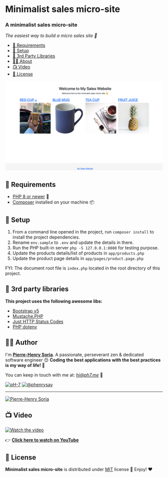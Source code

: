 # Minimalist sales micro-site

### A minimalist sales micro-site

*The easiest way to build a micro sales site 🚀*

- [🔨 Requirements](#hammer-requirements)
- [💭 Setup](#thought_balloon-setup)
- [🎉 3rd Party Libraries](#tada-3rd-party-libraries)
- [🧑‍🍳 About](#cook-author)
- [📺 Video](#tv-video)
- [📄 License](#page_with_curl-license)

![PHP Minimalist Sales Micro Ecommerce Site](php-minimalist-sales-micro-site.png)


## :hammer: Requirements

* [PHP 8 or newer](https://www.php.net/releases/8.0/en.php) 🎉
* [Composer](https://getcomposer.org/doc/00-intro.md#introduction) installed on your machine 📦


## :thought_balloon: Setup

1. From a command line opened in the project, run `composer install` to install the project dependencies.
2. Rename `env.sample` to `.env` and update the details in there.
3. Run the PHP built-in server `php -S 127.0.0.1:8080` for testing purpose.
4. Update the products details/list of products in `app/products.php`
5. Update the product page details in `app/pages/product.page.php`

FYI: The document root file is `index.php` located in the root directory of this project.


## :tada: 3rd party libraries

**This project uses the following awesome libs:**
* [Bootstrap v5](https://github.com/twbs/bootstrap/releases/tag/v5.0.0)
* [Mustache.PHP](https://github.com/bobthecow/mustache.php)
* [Just HTTP Status Codes](https://packagist.org/packages/ph-7/just-http-status-codes)
* [PHP dotenv](https://github.com/vlucas/phpdotenv)


## :cook: Author

I'm **[Pierre-Henry Soria](https://ph7.me)**. A passionate, perseverant zen &amp; dedicated software engineer 😊 **Coding the best applications with the best practices is my way of life! 🌴**

You can keep in touch with me at: *hi@ph7.me* 📮

[![pH-7][github-image]](https://github.com/pH-7 "Follow Me on GitHub") [![@phenrysay][twitter-image]](https://twitter.com/phenrysay "Follow Me on Twitter")

---

[![Pierre-Henry Soria](https://www.gravatar.com/avatar/a210fe61253c43c869d71eaed0e90149?s=200&r=g&d=mp)](https://ph7.me "Pierre-Henry Soria")


## :tv: Video

[![Watch the video][video-thumbnail]](https://www.youtube.com/watch?v=4OzD_agPFLA)

👉 **[Click here to watch on YouTube](https://www.youtube.com/watch?v=4OzD_agPFLA)**


## :page_with_curl: License

**Minimalist sales micro-site** is distributed under [MIT](https://opensource.org/licenses/MIT) license 🚀 Enjoy! ❤️


<!-- GitHub's Markdown reference links -->
[github-image]: https://img.shields.io/badge/GitHub-100000?style=for-the-badge&logo=github&logoColor=white
[twitter-image]: https://img.shields.io/badge/Twitter-1DA1F2?style=for-the-badge&logo=twitter&logoColor=white
[video-thumbnail]: https://i1.ytimg.com/vi/4OzD_agPFLA/sddefault.jpg


<!-- Was generated by README Generator CLI on 2021-12-25 https://github.com/pH-7/github-readme-generator-cli -->
